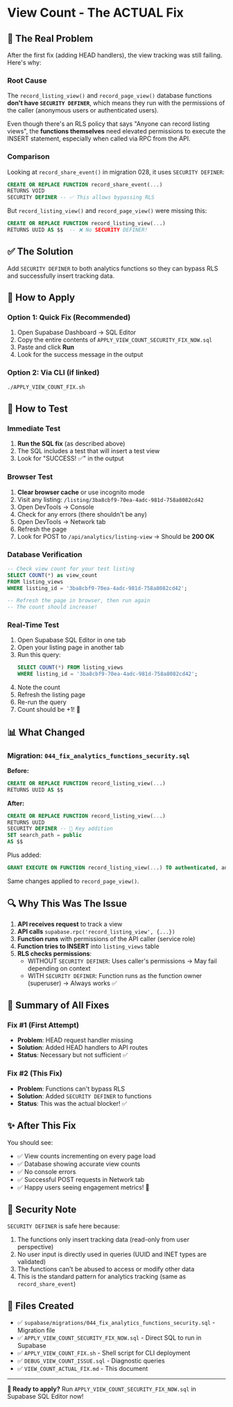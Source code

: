# View Count - The ACTUAL Fix

## 🔴 The Real Problem

After the first fix (adding HEAD handlers), the view tracking was still failing. Here's why:

### Root Cause
The `record_listing_view()` and `record_page_view()` database functions **don't have `SECURITY DEFINER`**, which means they run with the permissions of the caller (anonymous users or authenticated users).

Even though there's an RLS policy that says "Anyone can record listing views", the **functions themselves** need elevated permissions to execute the INSERT statement, especially when called via RPC from the API.

### Comparison
Looking at `record_share_event()` in migration 028, it uses `SECURITY DEFINER`:
```sql
CREATE OR REPLACE FUNCTION record_share_event(...)
RETURNS VOID 
SECURITY DEFINER -- ✅ This allows bypassing RLS
```

But `record_listing_view()` and `record_page_view()` were missing this:
```sql
CREATE OR REPLACE FUNCTION record_listing_view(...)
RETURNS UUID AS $$  -- ❌ No SECURITY DEFINER!
```

## ✅ The Solution

Add `SECURITY DEFINER` to both analytics functions so they can bypass RLS and successfully insert tracking data.

## 🚀 How to Apply

### Option 1: Quick Fix (Recommended)
1. Open Supabase Dashboard → SQL Editor
2. Copy the entire contents of `APPLY_VIEW_COUNT_SECURITY_FIX_NOW.sql`
3. Paste and click **Run**
4. Look for the success message in the output

### Option 2: Via CLI (if linked)
```bash
./APPLY_VIEW_COUNT_FIX.sh
```

## 🧪 How to Test

### Immediate Test
1. **Run the SQL fix** (as described above)
2. The SQL includes a test that will insert a test view
3. Look for "SUCCESS! ✅" in the output

### Browser Test
1. **Clear browser cache** or use incognito mode
2. Visit any listing: `/listing/3ba8cbf9-70ea-4adc-981d-758a8082cd42`
3. Open DevTools → Console
4. Check for any errors (there shouldn't be any)
5. Open DevTools → Network tab
6. Refresh the page
7. Look for POST to `/api/analytics/listing-view` → Should be **200 OK**

### Database Verification
```sql
-- Check view count for your test listing
SELECT COUNT(*) as view_count
FROM listing_views
WHERE listing_id = '3ba8cbf9-70ea-4adc-981d-758a8082cd42';

-- Refresh the page in browser, then run again
-- The count should increase!
```

### Real-Time Test
1. Open Supabase SQL Editor in one tab
2. Open your listing page in another tab
3. Run this query:
   ```sql
   SELECT COUNT(*) FROM listing_views 
   WHERE listing_id = '3ba8cbf9-70ea-4adc-981d-758a8082cd42';
   ```
4. Note the count
5. Refresh the listing page
6. Re-run the query
7. Count should be +1! 🎉

## 📊 What Changed

### Migration: `044_fix_analytics_functions_security.sql`

**Before:**
```sql
CREATE OR REPLACE FUNCTION record_listing_view(...)
RETURNS UUID AS $$
```

**After:**
```sql
CREATE OR REPLACE FUNCTION record_listing_view(...)
RETURNS UUID
SECURITY DEFINER -- 🔑 Key addition
SET search_path = public
AS $$
```

Plus added:
```sql
GRANT EXECUTE ON FUNCTION record_listing_view(...) TO authenticated, anon;
```

Same changes applied to `record_page_view()`.

## 🔍 Why This Was The Issue

1. **API receives request** to track a view
2. **API calls** `supabase.rpc('record_listing_view', {...})`
3. **Function runs** with permissions of the API caller (service role)
4. **Function tries to INSERT** into `listing_views` table
5. **RLS checks permissions**:
   - WITHOUT `SECURITY DEFINER`: Uses caller's permissions → May fail depending on context
   - WITH `SECURITY DEFINER`: Function runs as the function owner (superuser) → Always works ✅

## 🎯 Summary of All Fixes

### Fix #1 (First Attempt)
- **Problem**: HEAD request handler missing
- **Solution**: Added HEAD handlers to API routes
- **Status**: Necessary but not sufficient ✅

### Fix #2 (This Fix)
- **Problem**: Functions can't bypass RLS
- **Solution**: Added `SECURITY DEFINER` to functions
- **Status**: This was the actual blocker! ✅

## ✨ After This Fix

You should see:
- ✅ View counts incrementing on every page load
- ✅ Database showing accurate view counts
- ✅ No console errors
- ✅ Successful POST requests in Network tab
- ✅ Happy users seeing engagement metrics! 🎉

## 🔐 Security Note

`SECURITY DEFINER` is safe here because:
1. The functions only insert tracking data (read-only from user perspective)
2. No user input is directly used in queries (UUID and INET types are validated)
3. The functions can't be abused to access or modify other data
4. This is the standard pattern for analytics tracking (same as `record_share_event`)

## 📝 Files Created

- ✅ `supabase/migrations/044_fix_analytics_functions_security.sql` - Migration file
- ✅ `APPLY_VIEW_COUNT_SECURITY_FIX_NOW.sql` - Direct SQL to run in Supabase
- ✅ `APPLY_VIEW_COUNT_FIX.sh` - Shell script for CLI deployment
- ✅ `DEBUG_VIEW_COUNT_ISSUE.sql` - Diagnostic queries
- ✅ `VIEW_COUNT_ACTUAL_FIX.md` - This document

---

**🚀 Ready to apply?** Run `APPLY_VIEW_COUNT_SECURITY_FIX_NOW.sql` in Supabase SQL Editor now!

